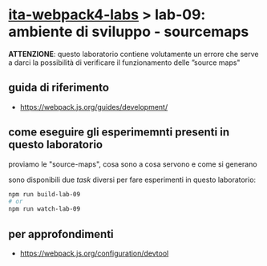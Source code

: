 # [ita-webpack4-labs](../..) > **lab-09**: ambiente di sviluppo - sourcemaps 
**ATTENZIONE**: questo laboratorio contiene volutamente un errore che serve a darci la possibilità di verificare il funzionamento delle ”source maps"

## guida di riferimento
- https://webpack.js.org/guides/development/

## come eseguire gli esperimemnti presenti in questo laboratorio
proviamo le "source-maps", cosa sono a cosa servono e come si generano

sono disponibili due *task* diversi per fare esperimenti in questo laboratorio:
``` bash
npm run build-lab-09 
# or
npm run watch-lab-09 
```


## per approfondimenti
- https://webpack.js.org/configuration/devtool